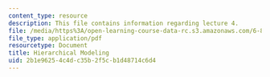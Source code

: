```yaml
---
content_type: resource
description: This file contains information regarding lecture 4.
file: /media/https%3A/open-learning-course-data-rc.s3.amazonaws.com/6-837-computer-graphics-fall-2012/2b1e96254c4dc35b2f5cb1d48714c6d4_MIT6_837F12_Lec04.pdf
file_type: application/pdf
resourcetype: Document
title: Hierarchical Modeling
uid: 2b1e9625-4c4d-c35b-2f5c-b1d48714c6d4
---
```

